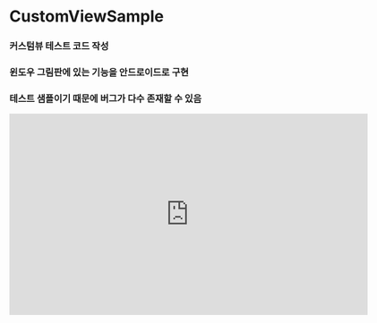 # CustomViewSample

### 커스텀뷰 테스트 코드 작성
### 윈도우 그림판에 있는 기능을 안드로이드로 구현

### 테스트 샘플이기 때문에 버그가 다수 존재할 수 있음


<iframe width="640" height="360" src="https://youtu.be/DIEYQPqM59k" frameborder="0" gesture="media" allowfullscreen=""/>
